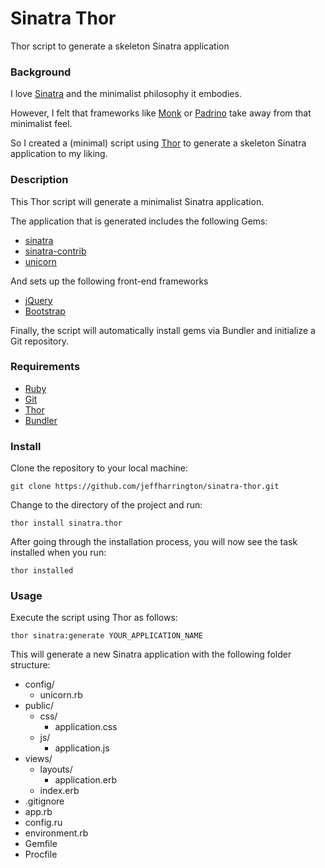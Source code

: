 # Sinatra Thor 

Thor script to generate a skeleton Sinatra application

### Background

I love [Sinatra](http://www.sinatrarb.com) and the minimalist philosophy it embodies. 

However, I felt that frameworks like [Monk](https://github.com/monkrb/monk) or [Padrino](http://www.padrinorb.com/) take away from that minimalist feel. 

So I created a (minimal) script using [Thor](http://whatisthor.com/) to generate a skeleton Sinatra application to my liking. 

### Description

This Thor script will generate a minimalist Sinatra application. 

The application that is generated includes the following Gems:

* [sinatra](http://rubygems.org/gems/sinatra)
* [sinatra-contrib](http://rubygems.org/gems/sinatra-contrib)
* [unicorn](http://rubygems.org/gems/unicorn)

And sets up the following front-end frameworks 

* [jQuery](http://jquery.com/)
* [Bootstrap](http://getbootstrap.com/)

Finally, the script will automatically install gems via Bundler and initialize a Git repository. 

### Requirements

* [Ruby](https://www.ruby-lang.org/en/)
* [Git](http://git-scm.com/)
* [Thor](http://whatisthor.com/)
* [Bundler](http://bundler.io/)

### Install

Clone the repository to your local machine:

`git clone https://github.com/jeffharrington/sinatra-thor.git`

Change to the directory of the project and run:

`thor install sinatra.thor`

After going through the installation process, you will now see the task installed when you run:

`thor installed`

### Usage

Execute the script using Thor as follows:

`thor sinatra:generate YOUR_APPLICATION_NAME`

This will generate a new Sinatra application with the following folder structure:

* config/
  * unicorn.rb
* public/
  * css/
    * application.css
  * js/
    * application.js
* views/
  * layouts/
    * application.erb
  * index.erb
* .gitignore
* app.rb
* config.ru
* environment.rb
* Gemfile
* Procfile




